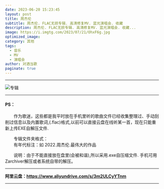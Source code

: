 ```yaml
---
date: 2023-06-20 15:23:45
layout: post
title: 周杰伦
subtitle: 周杰伦. FLAC无损专辑. 高清修复MV. 蓝光演唱会. 收藏
description: 周杰伦. FLAC无损专辑. 高清修复MV. 蓝光演唱会. 收藏...
image: https://i.imgtg.com/2023/07/21/OhxF6g.jpg
optimized_image: 
category: 其他
tags:
  - 音乐
  - MV
  - 演唱会
author: 对酒当歌
paginate: true
---
```

---

![专辑](https://i.imgtg.com/2023/07/21/Ohxxnb.png)

---

#### PS：

　　作为歌迷，这些都是我平时放在手机里听的歌曲文件已经收集整理过、手动刮削过信息以及内置歌词,(.flac)格式,以前可以直接云盘在线听某一首，现在只能重新上传EXE自解压文件.  

　　专辑文件夹格式：  
　　有年代标注：如 2022.周杰伦.最伟大的作品  

　　说明：由于不能直接放在盘里(会被和谐),所以采用.exe自压缩文件. 手机可用Zarchiver解压或者系统自带的解压。

---

**阿里云盘：https://www.aliyundrive.com/s/3m2ULCyYTnm**

---

